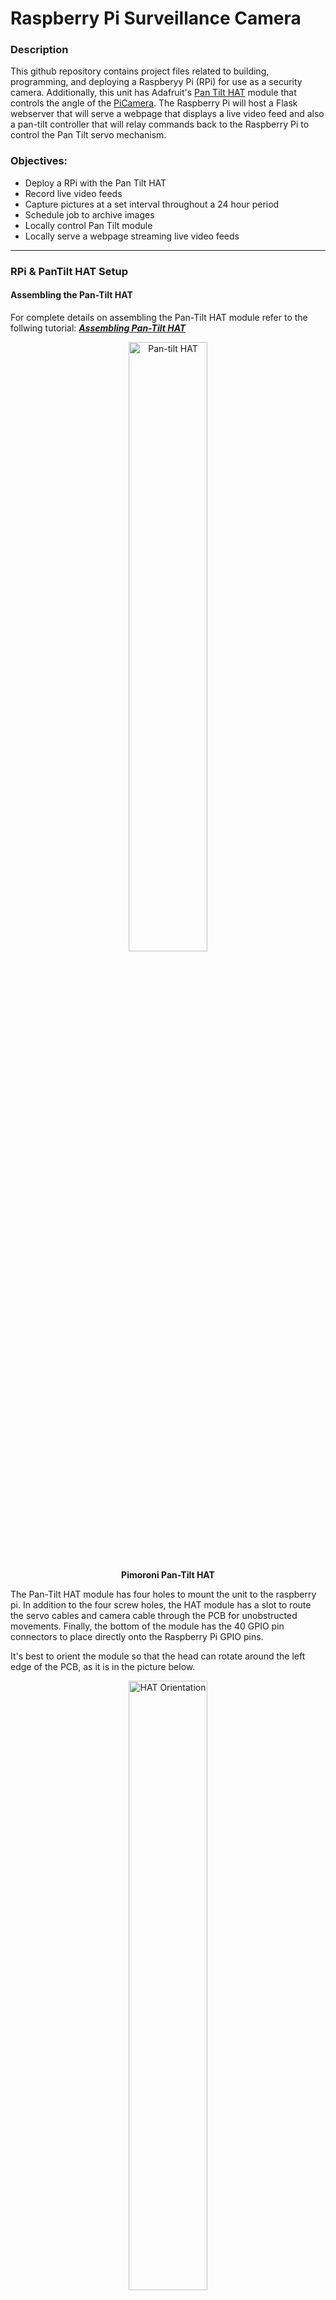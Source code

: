 # Raspberry Pi Surveillance Camera

### Description
This github repository contains project files related to building, programming, and deploying a Raspberyy Pi (RPi) for use as a security camera. Additionally, this unit has Adafruit's [Pan Tilt HAT][1] module that controls the angle of the [PiCamera][2]. The Raspberry Pi will host a Flask webserver that will serve a webpage that displays a live video feed and also a pan-tilt controller that will relay commands back to the Raspberry Pi to control the Pan Tilt servo mechanism. 

### Objectives:
+ Deploy a RPi with the Pan Tilt HAT
+ Record live video feeds
+ Capture pictures at a set interval throughout a 24 hour period
+ Schedule job to archive images
+ Locally control Pan Tilt module 
+ Locally serve a webpage streaming live video feeds

---
### RPi & PanTilt HAT Setup
#### Assembling the Pan-Tilt HAT
For complete details on assembling the Pan-Tilt HAT module refer to the follwing tutorial: ***[Assembling Pan-Tilt HAT][3]*** 

<p align="center"><a href="https://learn.pimoroni.com/tutorial/sandyj/assembling-pan-tilt-hat"><img alt="Pan-tilt HAT" src="https://learn.pimoroni.com/static/repos/learn/sandyj/assembling-pan-tilt-hat-1.jpg" height="50%" width="50%"></a>
<p align="center"><strong>Pimoroni Pan-Tilt HAT</strong></p>

The Pan-Tilt HAT module has four holes to mount the unit to the raspberry pi. In addition to the four screw holes, the HAT module has a slot to route the servo cables and camera cable through the PCB for unobstructed movements. Finally, the bottom of the module has the 40 GPIO pin connectors to place directly onto the Raspberry Pi GPIO pins.

It's best to orient the module so that the head can rotate around the left edge of the PCB, as it is in the picture below.

<p align="center"><a href="https://learn.pimoroni.com/tutorial/sandyj/assembling-pan-tilt-hat"><img alt="HAT Orientation" src="https://learn.pimoroni.com/static/repos/learn/sandyj/assembling-pan-tilt-hat-3.jpg" height="50%" width="50%"></a>
<p align="center"><strong>HAT module orientation</strong></p>

#### Connecting the servos
Pass the two servo cables through the slot on the PCB labeled *Servo Cables*. Now flip the module to view the underside and connect the two sets of wires up with the brown wires connected to the ground pins, as depicted in the picture below.

<p align="center"><a href="https://learn.pimoroni.com/tutorial/sandyj/assembling-pan-tilt-hat"><img alt="Underside of HAT module" src="https://learn.pimoroni.com/static/repos/learn/sandyj/assembling-pan-tilt-hat-4.jpg" height="50%" width="50%"></a>
<p align="center"><strong>Underside of HAT module</strong></p>

Connect the pan servo, which moves horizontally, to servo channel 1, and the tilt servo, which that moves vertically, to servo channel 2. These can easily be swapped in software later.

#### Attaching the camera
The camera module can be mounted to the pan-tilt hinge mechanism by screwing the camera to the acrylic mounting plates that were included with the Pan-Tilt HAT full kit.

The piece with the t-shaped hole goes directly on top of the front face of the camera module with the camera cable protruding from the top edge of the mount (the one with the more rounded corners).

<p align="center"><a href="https://learn.pimoroni.com/tutorial/sandyj/assembling-pan-tilt-hat"><img alt="Camera mounting plates" src="https://learn.pimoroni.com/static/repos/learn/sandyj/assembling-pan-tilt-hat-6.jpg" height="50%" width="50%"></a></p>
<p align="center"><strong>Camera mounting plate</strong></p>

Place the other plastic piece on top, and then use two of the white nylon bolts and nuts to secure everything. Your camera and mount should now clip into the head of the pan-tilt module. Make sure that the cable protrudes from the top (the curves on the mount should match the curves on the head of the pan-tilt module). Finally, route the camera cable through the slot on the PCB marked *Cam Cable*, and then connect it to the camera connector on your Raspberry Pi.

I opted to exclude the optional Neopixel stick; however, if you want to use the Neopixel stick, then read the tutorial section labeled ***[Soldering and mounting a Neopixel Stick][4]***.

An option may be to add a ***[Night Vision Camera Module for Raspberry Pi][5]***.

### ***MORE UPDATES COMING SOON***

<!--
### Software Installation

#### Install Pre-Requisites
Run the following commands on your Raspberry Pi's terminal:

```bash
sudo apt-get install python3-pantilthat
```
```bash
sudo apt-get install python-smbus python-opencv opencv-data
```



```bash
sudo raspi-config nonint do_camera 0
```




### Unit Testing

### Webpage build
-->

---
### Pipe Dreams:
+ Weather-proof RPi and Pan Tilt HAT enclosure
+ Record video based on motion detection 
+ Schedule job to archive images in local NAS
+ Automate post-capture image analysis to flag exceptions
+ Enable direct messaging of image exceptions
+ Remotely access webpage to view live video/image archives
+ Develop ansible playbook to automate setup of IoT device

## Documentation & Support
* ***[Pimoroni Pan-tilt HAT Github][6]***
* ***[Pimoroni Pan-tilt HAT documentation][7]***
* ***[Pimoroni Function Reference][10]***
* ***[Raspberry Pi GPIO Pin Layout][11]***
* ***[Pimoroni Forum Support][12]***
* ***[Guides and tutorials][9]***
* ***[Pimoroni Pan-tilt Face Tracker][8]***

---
[1]: https://www.adafruit.com/product/3353
[2]: https://www.adafruit.com/product/3099i
[3]: https://learn.pimoroni.com/tutorial/sandyj/assembling-pan-tilt-hat
[4]: https://learn.pimoroni.com/tutorial/sandyj/assembling-pan-tilt-hat
[5]: https://shop.pimoroni.com/products/night-vision-camera-module-for-raspberry-pi?variant=12516582752339
[6]: https://github.com/pimoroni/pantilt-hat
[7]: http://docs.pimoroni.com/pantilthat/#
[8]: https://learn.pimoroni.com/tutorial/electromechanical/building-a-pan-tilt-face-tracker
[9]: https://learn.pimoroni.com/pan-tilt-hat
[10]: http://docs.pimoroni.com/pantilthat/
[11]: https://pinout.xyz/pinout/pan_tilt_hat
[12]: http://forums.pimoroni.com/c/support
